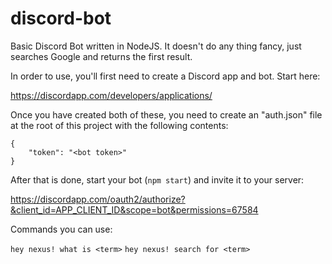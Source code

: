 # discord-bot
Basic Discord Bot written in NodeJS. It doesn't do any thing fancy, just searches Google and returns the first result.

In order to use, you'll first need to create a Discord app and bot. Start here:

https://discordapp.com/developers/applications/

Once you have created both of these, you need to create an "auth.json" file at the root of this project with the following contents:

```
{
	"token": "<bot token>"
}
```

After that is done, start your bot (```npm start```) and invite it to your server:

https://discordapp.com/oauth2/authorize?&client_id=APP_CLIENT_ID&scope=bot&permissions=67584

Commands you can use:

```hey nexus! what is <term>```
```hey nexus! search for <term>```


